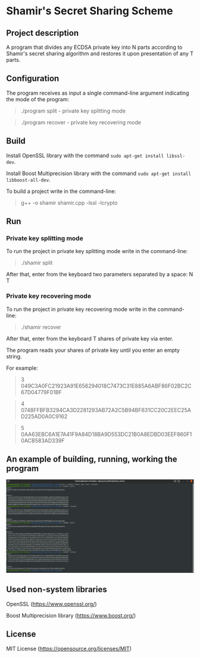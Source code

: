 # Shamir's Secret Sharing Scheme

## Project description
A program that divides any ECDSA private key into N parts according to Shamir's secret sharing algorithm and restores it upon presentation of any T parts.

## Configuration
The program receives as input a single command-line argument indicating the mode of the program:
> ./program split - private key splitting mode

> ./program recover - private key recovering mode

## Build
Install OpenSSL library with the command `sudo apt-get install libssl-dev`.

Install Boost Multiprecision library with the command `sudo apt-get install libboost-all-dev`.

To build a project write in the command-line: 
> g++ -o shamir shamir.cpp -lssl -lcrypto

## Run

### Private key splitting mode
To run the project in private key splitting mode write in the command-line:
> ./shamir split

After that, enter from the keyboard two parameters separated by a space: N T

### Private key recovering mode
To run the project in private key recovering mode write in the command-line:
> ./shamir recover

After that, enter from the keyboard T shares of private key via enter.

The program reads your shares of private key until you enter an empty string.

For example:
> 3 049C3A0FC21923A91E656294018C7473C31E885A6ABF86F02BC2C67D04779F01BF

> 4 0748FFBFB3294CA3D2281293AB72A2C5B94BF631CC20C2EEC25AD225AD0A0C9162

> 5 0AA63EBC6A1E7A41F9A84D18BA9D553DC21B0A8EDBD03EEF860F10ACB583AD339F


## An example of building, running, working the program

![](shamir_example.png "Example")

## Used non-system libraries
OpenSSL (https://www.openssl.org/)

Boost Multiprecision library (https://www.boost.org/)

## License
MIT License (https://opensource.org/licenses/MIT)
